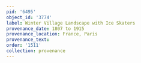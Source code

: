 ```yaml
---
pid: '6495'
object_id: '3774'
label: Winter Village Landscape with Ice Skaters
provenance_date: 1807 to 1915
provenance_location: France, Paris
provenance_text:
order: '1511'
collection: provenance
---
```

